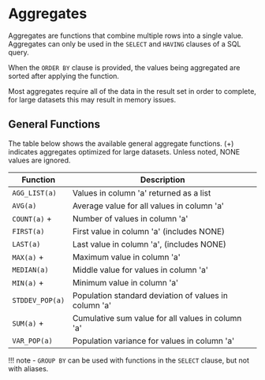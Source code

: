# Aggregates

Aggregates are functions that combine multiple rows into a single value. Aggregates can only be used in the `SELECT` and `HAVING` clauses of a SQL query.

When the `ORDER BY` clause is provided, the values being aggregated are sorted after applying the function. 

Most aggregates require all of the data in the result set in order to complete, for large datasets this may result in memory issues.

## General Functions

The table below shows the available general aggregate functions. (+) indicates aggregates optimized for large datasets. Unless noted, NONE values are ignored.

Function        | Description 
--------------- | ----------------------------------------------------------------
`AGG_LIST(a)`   | Values in column 'a' returned as a list
`AVG(a)`        | Average value for all values in column 'a'
`COUNT(a)` +    | Number of values in column 'a'
`FIRST(a)`      | First value in column 'a' (includes NONE)
`LAST(a)`       | Last value in column 'a', (includes NONE)
`MAX(a)` +      | Maximum value in column 'a'
`MEDIAN(a)`     | Middle value for values in column 'a'
`MIN(a)` +      | Minimum value in column 'a'
`STDDEV_POP(a)` | Population standard deviation of values in column 'a'
`SUM(a)` +      | Cumulative sum value for all values in column 'a'
`VAR_POP(a)`    | Population variance for values in column 'a'

!!! note
    - `GROUP BY` can be used with functions in the `SELECT` clause, but not with aliases.
